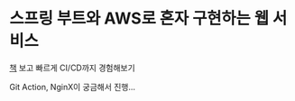 # 스프링 부트와 AWS로 혼자 구현하는 웹 서비스

[책](https://www.aladin.co.kr/shop/wproduct.aspx?ItemId=218568947) 보고 빠르게 CI/CD까지 경험해보기

Git Action, NginX이 궁금해서 진행...


